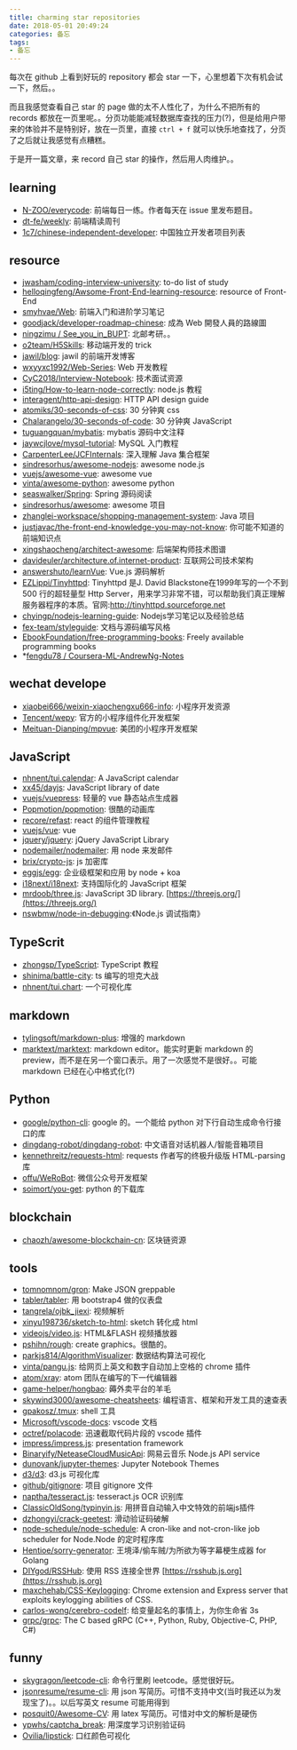```yaml
---
title: charming star repositories
date: 2018-05-01 20:49:24
categories: 备忘
tags:
- 备忘
---
```


每次在 github 上看到好玩的 repository 都会 star 一下，心里想着下次有机会试一下，然后。。

而且我感觉查看自己 star 的 page 做的太不人性化了，为什么不把所有的 records 都放在一页里呢。。分页功能能减轻数据库查找的压力(?)，但是给用户带来的体验并不是特别好，放在一页里，直接 `ctrl + f` 就可以快乐地查找了，分页了之后就让我感觉有点糟糕。

于是开一篇文章，来 record 自己 star 的操作，然后用人肉维护。。

## learning
- [N-ZOO/everycode](https://github.com/N-ZOO/everycode): 前端每日一练。作者每天在 issue 里发布题目。
- [dt-fe/weekly](https://github.com/dt-fe/weekly): 前端精读周刊
- [1c7/chinese-independent-developer](https://github.com/1c7/chinese-independent-developer): 中国独立开发者项目列表

## resource
- [jwasham/coding-interview-university](https://github.com/jwasham/coding-interview-university):  to-do list of study
- [helloqingfeng/Awsome-Front-End-learning-resource](https://github.com/helloqingfeng/Awsome-Front-End-learning-resource): resource of Front-End
- [smyhvae/Web](https://github.com/smyhvae/Web): 前端入门和进阶学习笔记
- [goodjack/developer-roadmap-chinese](https://github.com/goodjack/developer-roadmap-chinese): 成為 Web 開發人員的路線圖
- [ningzimu / See_you_in_BUPT](https://github.com/ningzimu/See_you_in_BUPT): 北邮考研。。
- [o2team/H5Skills](https://github.com/o2team/H5Skills/issues): 移动端开发的 trick
- [jawil/blog](https://github.com/jawil/blog): jawil 的前端开发博客
- [wxyyxc1992/Web-Series](https://github.com/wxyyxc1992/Web-Series): Web 开发教程
- [CyC2018/Interview-Notebook](https://github.com/CyC2018/Interview-Notebook): 技术面试资源
- [i5ting/How-to-learn-node-correctly](https://github.com/i5ting/How-to-learn-node-correctly): node.js 教程
- [interagent/http-api-design](https://github.com/interagent/http-api-design): HTTP API design guide
- [atomiks/30-seconds-of-css](https://github.com/atomiks/30-seconds-of-css): 30 分钟爽 css
- [Chalarangelo/30-seconds-of-code](https://github.com/Chalarangelo/30-seconds-of-code): 30 分钟爽 JavaScript
- [tuguangquan/mybatis](https://github.com/tuguangquan/mybatis): mybatis 源码中文注释
- [jaywcjlove/mysql-tutorial](https://github.com/jaywcjlove/mysql-tutorial): MySQL 入门教程
- [CarpenterLee/JCFInternals](https://github.com/CarpenterLee/JCFInternals): 深入理解 Java 集合框架
- [sindresorhus/awesome-nodejs](https://github.com/sindresorhus/awesome-nodejs): awesome node.js
- [vuejs/awesome-vue](https://github.com/vuejs/awesome-vue): awesome vue 
- [vinta/awesome-python](https://github.com/vinta/awesome-python): awesome python
- [seaswalker/Spring](https://github.com/seaswalker/Spring): Spring 源码阅读
- [sindresorhus/awesome](https://github.com/sindresorhus/awesome): awesome 项目
- [zhanglei-workspace/shopping-management-system](https://github.com/zhanglei-workspace/shopping-management-system): Java 项目
- [justjavac/the-front-end-knowledge-you-may-not-know](https://github.com/justjavac/the-front-end-knowledge-you-may-not-know): 你可能不知道的前端知识点
- [xingshaocheng/architect-awesome](https://github.com/xingshaocheng/architect-awesome): 后端架构师技术图谱
- [davideuler/architecture.of.internet-product](https://github.com/davideuler/architecture.of.internet-product): 互联网公司技术架构
- [answershuto/learnVue](https://github.com/answershuto/learnVue): Vue.js 源码解析
- [EZLippi/Tinyhttpd](https://github.com/EZLippi/Tinyhttpd): Tinyhttpd 是J. David Blackstone在1999年写的一个不到 500 行的超轻量型 Http Server，用来学习非常不错，可以帮助我们真正理解服务器程序的本质。官网:http://tinyhttpd.sourceforge.net
- [chyingp/nodejs-learning-guide](https://github.com/chyingp/nodejs-learning-guide): Nodejs学习笔记以及经验总结
- [fex-team/styleguide](https://github.com/fex-team/styleguide): 文档与源码编写风格
- [EbookFoundation/free-programming-books](https://github.com/EbookFoundation/free-programming-books):
 Freely available programming books
- *[fengdu78 / Coursera-ML-AndrewNg-Notes](吴恩达老师的机器学习课程个人笔记)

## wechat develope
- [xiaobei666/weixin-xiaochengxu666-info](https://github.com/xiaobei666/weixin-xiaochengxu666-info): 小程序开发资源
- [Tencent/wepy](https://github.com/Tencent/wepy): 官方的小程序组件化开发框架
- [Meituan-Dianping/mpvue](https://github.com/Meituan-Dianping/mpvue): 美团的小程序开发框架

## JavaScript
- [nhnent/tui.calendar](https://github.com/nhnent/tui.calendar): A JavaScript calendar 
- [xx45/dayjs](https://github.com/xx45/dayjs):  JavaScript library of date
- [vuejs/vuepress](https://github.com/vuejs/vuepress): 轻量的 vue 静态站点生成器
- [Popmotion/popmotion](https://github.com/Popmotion/popmotion): 很酷的动画库
- [recore/refast](https://github.com/recore/refast): react 的组件管理教程
- [vuejs/vue](vuejs/vue): vue
- [jquery/jquery](https://github.com/jquery/jquery): jQuery JavaScript Library
- [nodemailer/nodemailer](https://github.com/nodemailer/nodemailer): 用 node 来发邮件
- [brix/crypto-js](https://github.com/brix/crypto-js): js 加密库
- [eggjs/egg](https://github.com/eggjs/egg): 企业级框架和应用 by node + koa
- [i18next/i18next](https://github.com/i18next/i18next): 支持国际化的 JavaScript 框架
- [mrdoob/three.js](https://github.com/mrdoob/three.js): JavaScript 3D library. [https://threejs.org/](https://threejs.org/)
- [nswbmw/node-in-debugging](https://github.com/nswbmw/node-in-debugging):《Node.js 调试指南》


## TypeScrit
- [zhongsp/TypeScript](https://github.com/zhongsp/TypeScript): TypeScript 教程
- [shinima/battle-city](https://github.com/shinima/battle-city): ts 编写的坦克大战
- [nhnent/tui.chart](https://github.com/nhnent/tui.chart): 一个可视化库

## markdown
- [tylingsoft/markdown-plus](https://github.com/tylingsoft/markdown-plus): 增强的 markdown
- [marktext/marktext](https://github.com/marktext/marktext): markdown editor。能实时更新 markdown 的 preview，而不是在另一个窗口表示。用了一次感觉不是很好。。可能 markdown 已经在心中格式化(?)

## Python
- [google/python-cli](https://github.com/google/python-fire): google 的。一个能给 python 对下行自动生成命令行接口的库
- [dingdang-robot/dingdang-robot](https://github.com/dingdang-robot/dingdang-robot): 中文语音对话机器人/智能音箱项目
- [kennethreitz/requests-html](https://github.com/kennethreitz/requests-html): requests 作者写的终极升级版 HTML-parsing 库
- [offu/WeRoBot](https://github.com/offu/WeRoBot): 微信公众号开发框架
- [soimort/you-get](https://github.com/soimort/you-get): python 的下载库 

## blockchain
- [chaozh/awesome-blockchain-cn](https://github.com/chaozh/awesome-blockchain-cn): 区块链资源

## tools
- [tomnomnom/gron](https://github.com/tomnomnom/gron): Make JSON greppable
- [tabler/tabler](https://github.com/tabler/tabler): 用 bootstrap4 做的仪表盘
- [tangrela/ojbk_jiexi](https://github.com/tangrela/ojbk_jiexi): 视频解析
- [xinyu198736/sketch-to-html](https://github.com/xinyu198736/sketch-to-html): sketch 转化成 html
- [videojs/video.js](https://github.com/videojs/video.js): HTML&FLASH 视频播放器
- [pshihn/rough](https://github.com/pshihn/rough): create graphics。很酷的。
- [parkjs814/AlgorithmVisualizer](https://github.com/parkjs814/AlgorithmVisualizer): 数据结构算法可视化
- [vinta/pangu.js](https://github.com/vinta/pangu.js): 给网页上英文和数字自动加上空格的 chrome 插件
- [atom/xray](https://github.com/atom/xray): atom 团队在编写的下一代编辑器
- [game-helper/hongbao](https://github.com/game-helper/hongbao): 薅外卖平台的羊毛
- [skywind3000/awesome-cheatsheets](https://github.com/skywind3000/awesome-cheatsheets): 编程语言、框架和开发工具的速查表
- [gpakosz/.tmux](https://github.com/gpakosz/.tmux): shell 工具
- [Microsoft/vscode-docs](https://github.com/Microsoft/vscode-docs): vscode 文档
- [octref/polacode](https://github.com/octref/polacode): 迅速截取代码片段的 vscode 插件
- [impress/impress.js](https://github.com/impress/impress.js): presentation framework
- [Binaryify/NeteaseCloudMusicApi](https://github.com/Binaryify/NeteaseCloudMusicApi): 网易云音乐 Node.js API service 
- [dunovank/jupyter-themes](https://github.com/dunovank/jupyter-themes): Jupyter Notebook Themes
- [d3/d3](https://github.com/d3/d3): d3.js 可视化库
- [github/gitignore](https://github.com/github/gitignore): 项目 gitignore 文件  
- [naptha/tesseract.js](https://github.com/naptha/tesseract.js): tesseract.js OCR 识别库
- [ClassicOldSong/typinyin.js](https://github.com/ClassicOldSong/typinyin.js): 用拼音自动输入中文特效的前端js插件
- [dzhongyi/crack-geetest](https://github.com/dzhongyi/crack-geetest): 滑动验证码破解
- [node-schedule/node-schedule](https://github.com/node-schedule/node-schedule): A cron-like and not-cron-like job scheduler for Node.Node 的定时程序库
- [Hentioe/sorry-generator](https://github.com/Hentioe/sorry-generator): 王境泽/偷车贼/为所欲为等字幕梗生成器 for Golang
- [DIYgod/RSSHub](https://github.com/DIYgod/RSSHub): 使用 RSS 连接全世界 [https://rsshub.js.org](https://rsshub.js.org)
- [maxchehab/CSS-Keylogging](https://github.com/maxchehab/CSS-Keylogging): Chrome extension and Express server that exploits keylogging abilities of CSS.
- [carlos-wong/cerebro-codelf](https://github.com/carlos-wong/cerebro-codelf): 给变量起名的事情上，为你生命省 3s
- [grpc/grpc](https://github.com/grpc/grpc): The C based gRPC (C++, Python, Ruby, Objective-C, PHP, C#) 

## funny
- [skygragon/leetcode-cli](https://github.com/skygragon/leetcode-cli): 命令行里刷 leetcode。感觉很好玩。
- [jsonresume/resume-cli](https://github.com/jsonresume/resume-cli): 用 json 写简历。可惜不支持中文(当时我还以为发现宝了)。。以后写英文 resume 可能用得到
- [posquit0/Awesome-CV](https://github.com/posquit0/Awesome-CV): 用 latex 写简历。可惜对中文的解析是硬伤
- [ypwhs/captcha_break](https://github.com/interagent/http-api-design): 用深度学习识别验证码
- [Ovilia/lipstick](https://github.com/Ovilia/lipstick): 口红颜色可视化